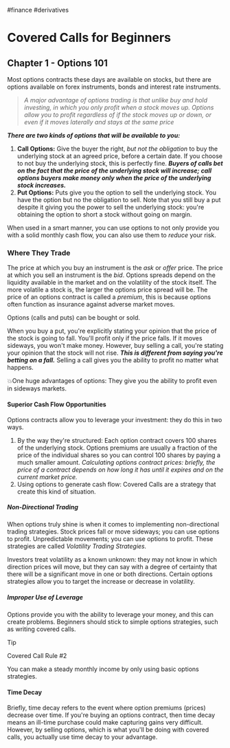 #finance #derivatives 
# Covered Calls for Beginners
## Chapter 1 - Options 101

Most options contracts these days are available on stocks, but there are options available on forex instruments, bonds and interest rate instruments. 

>*A major advantage of options trading is that unlike buy and hold investing, in which you only profit when a stock moves up. Options allow you to profit regardless of if the stock moves up or down, or even if it moves laterally and stays at the same price*

***There are two kinds of options that will be available to you:***
1. **Call Options:** Give the buyer the right, *but not the obligation* to buy the underlying stock at an agreed price, before a certain date. If you choose to not buy the underlying stock, this is perfectly fine. ***Buyers of calls bet on the fact that the price of the underlying stock will increase; call options buyers make money only when the price of the underlying stock increases.***
2. **Put Options:** Puts give you the option to sell the underlying stock. You have the option but no the obligation to sell. Note that you still buy a put despite it giving you the power to sell the underlying stock: you're obtaining the option to short a stock without going on margin.

When used in a smart manner, you can use options to not only provide you with a solid monthly cash flow, you can also use them to *reduce* your risk.

### Where They Trade
The price at which you buy an instrument is the *ask* or *offer* price. 
The price at which you sell an instrument is the *bid*.
Options spreads depend on the liquidity available in the market and on the volatility of the stock itself. The more volatile a stock is, the larger the options price spread will be.
The price of an options contract is called a *premium*, this is because options often function as insurance against adverse market moves.

Options (calls and puts) can be bought or sold.

When you buy a put, you're explicitly stating your opinion that the price of the stock is going to fall. You'll profit only if the price falls. If it moves sideways, you won't make money. However, buy selling a call, you're stating your opinion that the stock will not rise. ***This is different from saying you're betting on a fall.*** Selling a call gives you the ability to profit no matter what happens.

💥One huge advantages of options: They give you the ability to profit even in sideways markets.

#### Superior Cash Flow Opportunities
Options contracts allow you to leverage your investment: they do this in two ways.

1. By the way they're structured: Each option contract covers 100 shares of the underlying stock. Options premiums are usually a fraction of the price of the individual shares so you can control 100 shares by paying a much smaller amount. *Calculating options contract prices: briefly, the price of a contract depends on how long it has until it expires and on the current market price.*
2. Using options to generate cash flow: Covered Calls are a strategy that create this kind of situation.

##### Non-Directional Trading
When options truly shine is when it comes to implementing non-directional trading strategies. Stock prices fall or move sideways; you can use options to profit. Unpredictable movements; you can use options to profit. 
These strategies are called *Volatility Trading Strategies.* 

Investors treat volatility as a known unknown: they may not know in which direction prices will move, but they can say with a degree of certainty that there will be a significant move in one or both directions. Certain options strategies allow you to target the increase or decrease in volatility.

##### Improper Use of Leverage
Options provide you with the ability to leverage your money, and this can create problems. Beginners should stick to simple options strategies, such as writing covered calls.

>[!TIP]
>Covered Call Rule #2
>
> You can make a steady monthly income by only using basic options strategies.

#### Time Decay
Briefly, time decay refers to the event where option premiums (prices) decrease over time. If you're buying an options contract, then time decay means an ill-time purchase could make capturing gains very difficult. 
However, by selling options, which is what you'll be doing with covered calls, you actually use time decay to your advantage.

